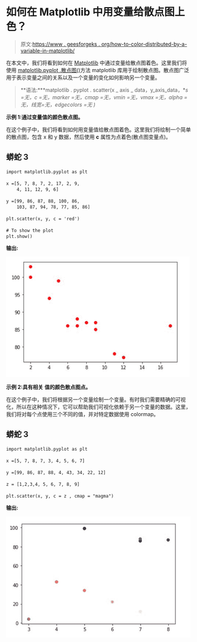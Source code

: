 # 如何在 Matplotlib 中用变量给散点图上色？

> 原文:[https://www . geesforgeks . org/how-to-color-distributed-by-a-variable-in-matplotlib/](https://www.geeksforgeeks.org/how-to-color-scatterplot-by-a-variable-in-matplotlib/)

在本文中，我们将看到如何在 [Matplotlib](https://www.geeksforgeeks.org/python-introduction-matplotlib/) 中通过变量给散点图着色。这里我们将使用 [matplotlib.pyplot .散点图()](https://www.geeksforgeeks.org/matplotlib-pyplot-scatter-in-python/)方法 matplotlib 库用于绘制散点图。散点图广泛用于表示变量之间的关系以及一个变量的变化如何影响另一个变量。

> **语法:***matplotlib . pyplot . scatter(x _ axis _ data，y_axis_data，**s =无，c =无，marker =无，cmap =无，vmin =无，vmax =无，alpha =无，线宽=无，edgecolors =无* *)*

**示例 1:通过变量值的颜色散点图。**

在这个例子中，我们将看到如何用变量值给散点图着色。这里我们将绘制一个简单的散点图，包含 x 和 y 数据，然后使用 **c** 属性为点着色(散点图变量点)。

## 蟒蛇 3

```
import matplotlib.pyplot as plt 

x =[5, 7, 8, 7, 2, 17, 2, 9, 
    4, 11, 12, 9, 6] 

y =[99, 86, 87, 88, 100, 86, 
    103, 87, 94, 78, 77, 85, 86] 

plt.scatter(x, y, c = 'red') 

# To show the plot 
plt.show() 
```

**输出:**

![](img/3e420da866fc7172c751d9cc6d96c256.png)

**示例 2:具有相关** **值的颜色散点图点。**

在这个例子中，我们将根据另一个变量绘制一个变量。有时我们需要精确的可视化，所以在这种情况下，它可以帮助我们可视化依赖于另一个变量的数据。这里，我们将对每个点使用三个不同的值，并对特定数据使用 colormap。

## 蟒蛇 3

```
import matplotlib.pyplot as plt 

x =[5, 7, 8, 7, 3, 4, 5, 6, 7]

y =[99, 86, 87, 88, 4, 43, 34, 22, 12]

z = [1,2,3,4, 5, 6, 7, 8, 9]

plt.scatter(x, y, c = z , cmap = "magma")
```

**输出:**

![](img/0b9feeacc7d3622871cd029ecde2b04a.png)